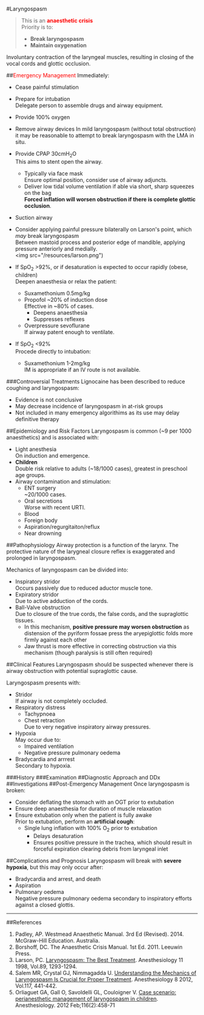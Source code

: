 #Laryngospasm

> This is an <span style="color:red">**anaesthetic crisis**</span>  
> Priority is to:
>* **Break laryngospasm**
>* **Maintain oxygenation**

Involuntary contraction of the laryngeal muscles, resulting in closing of the vocal cords and glottic occlusion.


##<span style="color:red">Emergency Management</span>
Immediately:
* Cease painful stimulation
* Prepare for intubation  
Delegate person to assemble drugs and airway equipment.

* Provide 100% oxygen
* Remove airway devices 
In mild laryngospasm (without total obstruction) it may be reasonable to attempt to break laryngospasm with the LMA in situ.
* Provide CPAP 30cmH<sub>2</sub>O  
This aims to stent open the airway.
	* Typically via face mask  
	Ensure optimal position, consider use of airway adjuncts.
	* Deliver low tidal volume ventilation if able via short, sharp squeezes on the bag  
	**Forced inflation will worsen obstruction if there is complete glottic occlusion**.
* Suction airway
* Consider applying painful pressure bilaterally on Larson's point, which *may* break laryngospasm  
Between mastoid process and posterior edge of mandible, applying pressure anteriorly and medially.  
<img src="/resources/larson.png")


* If SpO<sub>2</sub> >92%, or if desaturation is expected to occur rapidly (obese, children)  
Deepen anaesthesia or relax the patient:
	* Suxamethonium 0.5mg/kg
	* Propofol ~20% of induction dose  
	Effective in ~80% of cases.
		* Deepens anaesthesia
		* Suppresses reflexes
	* Overpressure sevoflurane  
	If airway patent enough to ventilate.


* If SpO<sub>2</sub> <92%  
Procede directly to intubation:
	* Suxamethonium 1-2mg/kg  
	IM is appropriate if an IV route is not available.

###Controversial Treatments
Lignocaine has been described to reduce coughing and laryngospasm:
* Evidence is not conclusive
* May decrease incidence of laryngospasm in at-risk groups
* Not included in many emergency algorithims as its use may delay definitive therapy

##Epidemiology and Risk Factors
Laryngospasm is common (~9 per 1000 anaesthetics) and is associated with:
* Light anesthesia  
On induction and emergence.
* **Children**  
Double risk relative to adults (~18/1000 cases), greatest in preschool age groups.
* Airway contamination and stimulation:
	* ENT surgery  
	~20/1000 cases.
	* Oral secretions  
	Worse with recent URTI.
	* Blood
	* Foreign body
	* Aspiration/regurgitaiton/reflux
	* Near drowning


##Pathophysiology
Airway protection is a function of the larynx. The protective nature of the larygneal closure reflex is exaggerated and prolonged in laryngospasm.

Mechanics of laryngospasm can be divided into:
* Inspiratory stridor  
Occurs passively due to reduced aductor muscle tone.
* Expiratory stridor  
Due to active adduction of the cords.
* Ball-Valve obstruction  
Due to closure of the true cords, the false cords, and the supraglottic tissues.
	* In this mechanism, **positive pressure may worsen obstruction** as distension of the pyriform fossae press the aryepiglottic folds more firmly against each other
	* Jaw thrust is more effective in correcting obstruction via this mechanism (though paralysis is still often required)


##Clinical Features
Laryngospasm should be suspected whenever there is airway obstruction with potential supraglottic cause.

Laryngospasm presents with:
* Stridor  
If airway is not completely occluded.
* Respiratory distress
	* Tachypnoea
	* Chest retraction  
	Due to very negative inspiratory airway pressures.
* Hypoxia  
May occur due to:
	* Impaired ventilation
	* Negative pressure pulmonary oedema
* Bradycardia and arrrest  
Secondary to hypoxia.


###History
###Examination
##Diagnostic Approach and DDx
##Investigations
##Post-Emergency Management
Once laryngospasm is broken:
* Consider deflating the stomach with an OGT prior to extubation
* Ensure deep anaesthesia for duration of muscle relaxation
* Ensure extubation only when the patient is fully awake  
Prior to extubation, perform an **artificial cough**:
	* Single lung inflation with 100% O<sub>2</sub> prior to extubation
		* Delays desaturation
		* Ensures positive pressure in the trachea, which should result in forceful expiration clearing debris from laryngeal inlet

##Complications and Prognosis
Laryngospasm will break with **severe hypoxia**, but this may only occur after:
* Bradycardia and arrest, and death
* Aspiration
* Pulmonary oedema  
Negative pressure pulmonary oedema secondary to inspiratory efforts against a closed glottis.


---

##References
1. Padley, AP. Westmead Anaesthetic Manual. 3rd Ed (Revised). 2014. McGraw-Hill Education. Australia.
2. Borshoff, DC. The Anaesthetic Crisis Manual. 1st Ed. 2011. Leeuwin Press.
3. Larson, PC. [Laryngospasm: The Best Treatment](http://anesthesiology.pubs.asahq.org/article.aspx?articleid=1947036). Anesthesiology 11 1998, Vol.89, 1293-1294.
4. Salem MR, Crystal GJ, Nimmagadda U. [Understanding the Mechanics of Laryngospasm Is Crucial for Proper Treatment](http://anesthesiology.pubs.asahq.org/article.aspx?articleid=1934249). Anesthesiology 8 2012, Vol.117, 441-442.
5. Orliaguet GA, Gall O, Savoldelli GL, Couloigner V. [Case scenario: perianesthetic management of laryngospasm in children](http://anesthesiology.pubs.asahq.org/article.aspx?articleid=1934030). Anesthesiology. 2012 Feb;116(2):458-71